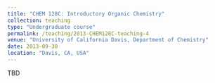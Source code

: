 ```yaml
---
title: "CHEM 128C: Introductory Organic Chemistry"
collection: teaching
type: "Undergraduate course"
permalink: /teaching/2013-CHEM128C-teaching-4
venue: "University of California Davis, Department of Chemistry"
date: 2013-09-30
location: "Davis, CA, USA"
---
```


TBD


